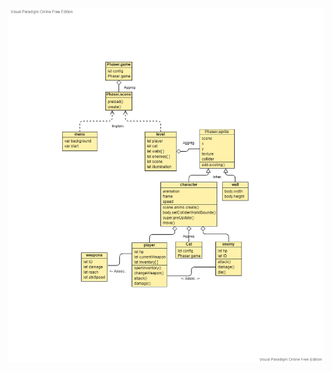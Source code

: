 ![diagrama UML](https://raw.githubusercontent.com/MattCastUCM/Death-Station-Nightmare-Studio/main/imagenes/UML.vpd.png)
